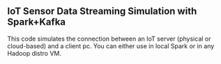 ## IoT Sensor Data Streaming Simulation with Spark+Kafka

This code simulates the connection between an IoT server (physical or cloud-based) and a client pc.
You can either use in local Spark or in any Hadoop distro VM.

